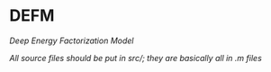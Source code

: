 # DEFM

*Deep Energy Factorization Model*

*All source files should be put in src/; they are basically all in .m files*


